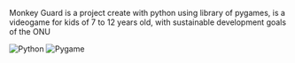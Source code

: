 Monkey Guard is a project create with python using library of pygames, is a videogame for kids of 7 to 12 years old, with sustainable development goals of the ONU

![Python](https://img.shields.io/badge/python-3.8-blue)
![Pygame](https://img.shields.io/badge/pygame-2.0.1-brightgreen)
